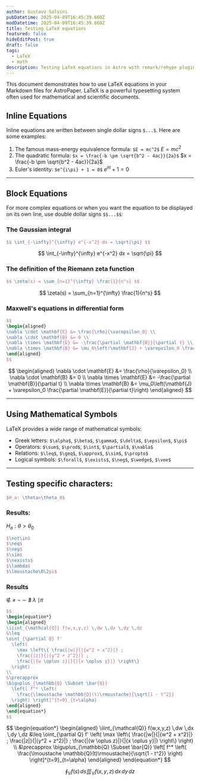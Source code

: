 ```yaml
---
author: Gustavo Salvini
pubDatetime: 2025-04-09T16:45:39.660Z
modDatetime: 2025-04-09T16:45:39.660Z
title: Testing LaTeX equations
featured: false
hideEditPost: true
draft: false
tags:
  - LaTeX
  - math
description: Testing LaTeX equations in Astro with remark/rehype plugins.
---
```


This document demonstrates how to use LaTeX equations in your Markdown files for AstroPaper. LaTeX is a powerful typesetting system often used for mathematical and scientific documents.

## Inline Equations

Inline equations are written between single dollar signs `$...$`. Here are some examples:

1. The famous mass-energy equivalence formula: `$E = mc^2$` $E = mc^2$
2. The quadratic formula: `$x = \frac{-b \pm \sqrt{b^2 - 4ac}}{2a}$` $x = \frac{-b \pm \sqrt{b^2 - 4ac}}{2a}$
3. Euler's identity: `$e^{i\pi} + 1 = 0$` $e^{i\pi} + 1 = 0$

---

## Block Equations

For more complex equations or when you want the equation to be displayed on its own line, use double dollar signs `$$...$$`:

### The Gaussian integral

```latex
$$ \int_{-\infty}^{\infty} e^{-x^2} dx = \sqrt{\pi} $$
```

$$ \int_{-\infty}^{\infty} e^{-x^2} dx = \sqrt{\pi} $$

### The definition of the Riemann zeta function

```latex
$$ \zeta(s) = \sum_{n=1}^{\infty} \frac{1}{n^s} $$
```

$$ \zeta(s) = \sum_{n=1}^{\infty} \frac{1}{n^s} $$

### Maxwell's equations in differential form

```latex
$$
\begin{aligned}
\nabla \cdot \mathbf{E} &= \frac{\rho}{\varepsilon_0} \\
\nabla \cdot \mathbf{B} &= 0 \\
\nabla \times \mathbf{E} &= -\frac{\partial \mathbf{B}}{\partial t} \\
\nabla \times \mathbf{B} &= \mu_0\left(\mathbf{J} + \varepsilon_0 \frac{\partial \mathbf{E}}{\partial t}\right)
\end{aligned}
$$
```

$$
\begin{aligned}
\nabla \cdot \mathbf{E} &= \frac{\rho}{\varepsilon_0} \\
\nabla \cdot \mathbf{B} &= 0 \\
\nabla \times \mathbf{E} &= -\frac{\partial \mathbf{B}}{\partial t} \\
\nabla \times \mathbf{B} &= \mu_0\left(\mathbf{J} + \varepsilon_0 \frac{\partial \mathbf{E}}{\partial t}\right)
\end{aligned}
$$

---

## Using Mathematical Symbols

LaTeX provides a wide range of mathematical symbols:

- Greek letters: `$\alpha$`, `$\beta$`, `$\gamma$`, `$\delta$`, `$\epsilon$`, `$\pi$`
- Operators: `$\sum$`, `$\prod$`, `$\int$`, `$\partial$`, `$\nabla$`
- Relations: `$\leq$`, `$\geq$`, `$\approx$`, `$\sim$`, `$\propto$`
- Logical symbols: `$\forall$`, `$\exists$`, `$\neg$`, `$\wedge$`, `$\vee$`


---

## Testing specific characters:

```latex
$H_a: \theta>\theta_0$
```

### Results:

$H_a: \theta>\theta_0$

```latex
$\not\in$
$\neq$
$\neg$
$\sim$
$\nexists$
$\lambda$
$\lmoustache\0\2pi$
```

### Results

$\not\in$
$\neq$
$\neg$
$\sim$
$\nexists$
$\lambda$
$\lmoustache\pi$


```latex
$$
\begin{equation*}
\begin{aligned}
\iiint_{\mathcal{Q}} f(w,x,y,z) \,dw \,dx \,dy \,dz
&\leq 
\oint_{\partial Q} f'
  \left(
    \max \left\{ \frac{|w|}{|{w^2 + x^2}|} ; 
    \frac{|z|}{|{y^2 + z^2}|} ;
    \frac{|{w \oplus z}|}{|{x \oplus y}|} \right\}
  \right)
\\
&\precapprox
\biguplus_{\mathbb{Q} \Subset \bar{Q}}
  \left[ f^* \left(
    \frac{\lmoustache \mathbb{Q}(t)\rmoustache}{\sqrt{1 - t^2}}
  \right) \right]^{t=9}_{t=\alpha}
\end{aligned}
\end{equation*}
$$
```

$$
\begin{equation*}
\begin{aligned}
\iiint_{\mathcal{Q}} f(w,x,y,z) \,dw \,dx \,dy \,dz
&\leq 
\oint_{\partial Q} f'
  \left(
    \max \left\{ \frac{|w|}{|{w^2 + x^2}|} ; 
    \frac{|z|}{|{y^2 + z^2}|} ;
    \frac{|{w \oplus z}|}{|{x \oplus y}|} \right\}
  \right)
\\
&\precapprox
\biguplus_{\mathbb{Q} \Subset \bar{Q}}
  \left[ f^* \left(
    \frac{\lmoustache \mathbb{Q}(t)\rmoustache}{\sqrt{1 - t^2}}
  \right) \right]^{t=9}_{t=\alpha}
\end{aligned}
\end{equation*}
$$


$$
\oint_V f(s) \,ds
\iiint_V f(x,y,z) \,dx \,dy \,dz
$$
